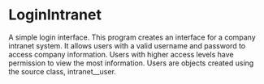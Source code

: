 # LoginIntranet
A simple login interface. This program creates an interface for a company intranet system. It allows users with a valid username and password to access company information. Users with higher access levels have permission to view the most information. Users are objects created using the source class, intranet__user.
